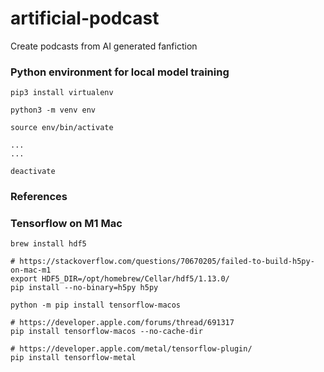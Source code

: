 # artificial-podcast
Create podcasts from AI generated fanfiction

### Python environment for local model training

```shell
pip3 install virtualenv

python3 -m venv env

source env/bin/activate

...
...

deactivate
```

### References


### Tensorflow on M1 Mac

```shell
brew install hdf5

# https://stackoverflow.com/questions/70670205/failed-to-build-h5py-on-mac-m1
export HDF5_DIR=/opt/homebrew/Cellar/hdf5/1.13.0/
pip install --no-binary=h5py h5py

python -m pip install tensorflow-macos

# https://developer.apple.com/forums/thread/691317
pip install tensorflow-macos --no-cache-dir

# https://developer.apple.com/metal/tensorflow-plugin/
pip install tensorflow-metal

```
